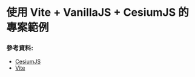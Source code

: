 # 使用 Vite + VanillaJS + CesiumJS 的專案範例

### 參考資料:

- [CesiumJS](https://cesium.com/cesiumjs/)
- [Vite](https://vitejs.dev/)